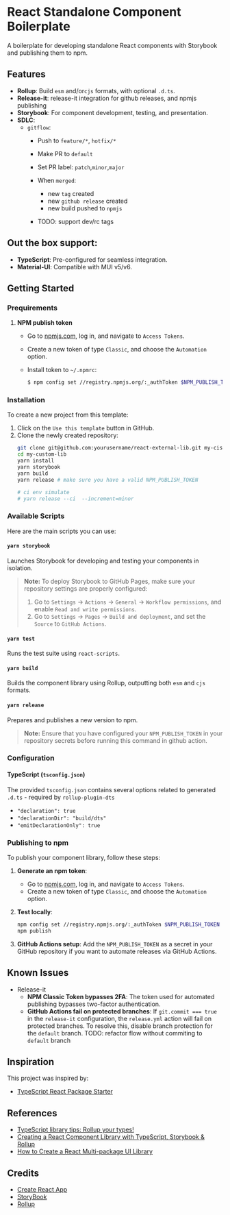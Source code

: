 # React Standalone Component Boilerplate

A boilerplate for developing standalone React components with Storybook and publishing them to npm.

## Features

- **Rollup**: Build  `esm` and/or`cjs` formats, with optional `.d.ts`.
- **Release-it**: release-it integration for github releases, and npmjs publishing
- **Storybook**: For component development, testing, and presentation.
- **SDLC**: 
    - `gitflow`:
        - Push to `feature/*`, `hotfix/*`
        - Make PR to `default`
        - Set PR label: `patch`,`minor`,`major`
        - When `merged`:
            - new `tag` created
            - new `github release`  created
            - new build pushed to `npmjs`
            

        - TODO: support dev/rc tags

## Out the box support:
- **TypeScript**: Pre-configured for seamless integration.
- **Material-UI**: Compatible with MUI v5/v6.

## Getting Started


### Prequirements
1. **NPM publish token**

    - Go to [npmjs.com](https://npmjs.com), log in, and navigate to `Access Tokens`.
    - Create a new token of type `Classic`, and choose the `Automation` option.

    - Install token to `~/.npmrc`:
        ```bash
        $ npm config set //registry.npmjs.org/:_authToken $NPM_PUBLISH_TOKEN
        ```

### Installation

To create a new project from this template:

1. Click on the `Use this template` button in GitHub.
2. Clone the newly created repository:
    ```bash
    git clone git@github.com:yourusername/react-external-lib.git my-cistom-lib
    cd my-custom-lib
    yarn install
    yarn storybook
    yarn build
    yarn release # make sure you have a valid NPM_PUBLISH_TOKEN
    
    # ci env simulate
    # yarn release --ci  --increment=minor
    ```




### Available Scripts

Here are the main scripts you can use:

#### `yarn storybook`

Launches Storybook for developing and testing your components in isolation.

> **Note:** To deploy Storybook to GitHub Pages, make sure your repository settings are properly configured:
>
> 1. Go to `Settings` -> `Actions` -> `General` -> `Workflow permissions`, and enable `Read and write permissions`.
> 2. Go to `Settings` -> `Pages` -> `Build and deployment`, and set the `Source` to `GitHub Actions`.

#### `yarn test`

Runs the test suite using `react-scripts`.

#### `yarn build`

Builds the component library using Rollup, outputting both `esm` and `cjs` formats.

#### `yarn release`

Prepares and publishes a new version to npm.

> **Note:** Ensure that you have configured your `NPM_PUBLISH_TOKEN` in your repository secrets before running this command in github action.

### Configuration

#### TypeScript (`tsconfig.json`)

The provided `tsconfig.json` contains several options related to generated `.d.ts` - required by `rollup-plugin-dts`
- `"declaration": true`
- `"declarationDir": "build/dts"`
- `"emitDeclarationOnly": true`



### Publishing to npm

To publish your component library, follow these steps:

1. **Generate an npm token**:
    - Go to [npmjs.com](https://npmjs.com), log in, and navigate to `Access Tokens`.
    - Create a new token of type `Classic`, and choose the `Automation` option.

2. **Test locally**:
    ```bash
    npm config set //registry.npmjs.org/:_authToken $NPM_PUBLISH_TOKEN
    npm publish
    ```

3. **GitHub Actions setup**:
    Add the `NPM_PUBLISH_TOKEN` as a secret in your GitHub repository if you want to automate releases via GitHub Actions.


## Known Issues

- Release-it
    - **NPM Classic Token bypasses 2FA**: The token used for automated publishing bypasses two-factor authentication.
    - **GitHub Actions fail on protected branches**: If `git.commit === true` in the `release-it` configuration, the `release.yml` action will fail on protected branches. 
    To resolve this, disable branch protection for the `default` branch. 
     TODO: refactor flow without commiting to `default`  branch

## Inspiration

This project was inspired by:

- [TypeScript React Package Starter](https://github.com/TimMikeladze/typescript-react-package-starter)

## References
- [TypeScript library tips: Rollup your types!](https://medium.com/@martin_hotell/typescript-library-tips-rollup-your-types-995153cc81c7)
- [Creating a React Component Library with TypeScript, Storybook & Rollup](https://blog.cristiana.tech/creating-a-react-component-library-with-typescript-storybook-and-rollup)
- [How to Create a React Multi-package UI Library](https://medium.com/@maayan_37411/how-to-create-a-react-multi-package-ui-library-2ba6ae0909b6)

## Credits
- [Create React App](https://github.com/facebook/create-react-app)
- [StoryBook](https://storybook.js.org/)
- [Rollup](https://rollupjs.org/) 